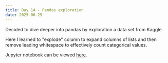 ```yaml
---
title: Day 14 - Pandas exploration
date: 2025-06-25
---
```

Decided to dive deeper into pandas by exploration a data set from Kaggle.

Here I learned to "explode" column to expand columns of lists and then remove leading whitespace to effectively count categorical values.

Jupyter notebook can be viewed [here](https://github.com/JonSkogland/1000daysofcoding/blob/main/daily-projects/day14_20250625/Day14.ipynb).